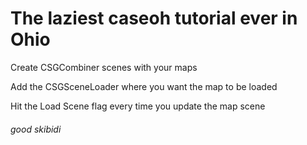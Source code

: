 # The laziest caseoh tutorial ever in Ohio
Create CSGCombiner scenes with your maps

Add the CSGSceneLoader where you want the map to be loaded

Hit the Load Scene flag every time you update the map scene

###### good skibidi
